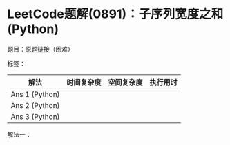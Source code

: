 # LeetCode题解(0891)：子序列宽度之和(Python)

题目：[原题链接](https://leetcode-cn.com/problems/sum-of-subsequence-widths/)（困难）

标签：

| 解法           | 时间复杂度 | 空间复杂度 | 执行用时 |
| -------------- | ---------- | ---------- | -------- |
| Ans 1 (Python) |            |            |          |
| Ans 2 (Python) |            |            |          |
| Ans 3 (Python) |            |            |          |

解法一：

